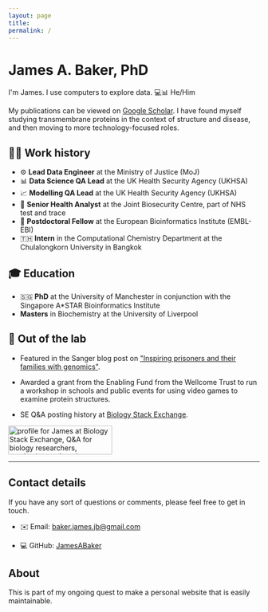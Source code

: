 ```yaml
---
layout: page
title: 
permalink: /
---
```


# James A. Baker, PhD

I'm James. I use computers to explore data. 💻📊 He/Him

My publications can be viewed on [Google Scholar](https://scholar.google.co.uk/citations?user=hbR8DVYAAAAJ&hl=en).
I have found myself studying transmembrane proteins in the context of structure and disease, and then moving to more technology-focused roles.

## 👨‍💻 Work history

 - ⚙️ **Lead Data Engineer** at the Ministry of Justice (MoJ)
 - 📊 **Data Science QA Lead** at the UK Health Security Agency (UKHSA) 
 - 📈 **Modelling QA Lead** at the UK Health Security Agency (UKHSA)
 - 🏥 **Senior Health Analyst** at the Joint Biosecurity Centre, part of NHS test and trace
 - 🧪 **Postdoctoral Fellow** at the European Bioinformatics Institute (EMBL-EBI)
 - 🇹🇭 **Intern** in the Computational Chemistry Department at the Chulalongkorn University in Bangkok 

## 🎓 Education

 - 🇸🇬 **PhD** at the University of Manchester in conjunction with the Singapore A*STAR Bioinformatics Institute 
 - **Masters** in Biochemistry at the University of Liverpool


## 🧪 Out of the lab

- Featured in the Sanger blog post on ["Inspiring prisoners and their families with genomics"](https://sangerinstitute.blog/2020/08/25/inspiring-prisoners-and-their-families-with-genomics/).
- Awarded a grant from the Enabling Fund from the Wellcome Trust to run a workshop in schools and public events for using video games to examine protein structures.

 - SE Q&A posting history at [Biology Stack Exchange](https://biology.stackexchange.com/users/3553/james).

<a href="https://biology.stackexchange.com/users/3553/james"><img src="https://biology.stackexchange.com/users/flair/3553.png" width="208" height="58" alt="profile for James at Biology Stack Exchange, Q&amp;A for biology researchers, academics, and students" title="profile for James at Biology Stack Exchange, Q&amp;A for biology researchers, academics, and students"></a>


---

## Contact details

If you have any sort of questions or comments, please feel free to get in touch.


- ✉️ Email: [baker.james.jb@gmail.com](mailto:baker.james.jb@gmail.com)

- 💻 GitHub: [JamesABaker](https://github.com/JamesABaker)

## About

This is part of my ongoing quest to make a personal website that is easily maintainable.

